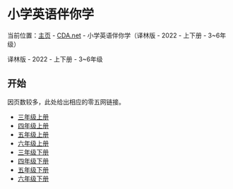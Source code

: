 # 小学英语伴你学
当前位置：[主页](https://miner233.github.io/cda/home) - [CDA.net](https://miner233.github.io/cda/app) - 小学英语伴你学（译林版 - 2022 - 上下册 - 3~6年级）

译林版 - 2022 - 上下册 - 3~6年级
## 开始
因页数较多，此处给出相应的零五网链接。
* [三年级上册](https://www.05wang.com/thread-14200-1-1.html)
* [四年级上册](https://www.05wang.com/thread-14197-1-1.html)
* [五年级上册](https://www.05wang.com/thread-14198-1-1.html)
* [六年级上册](https://www.05wang.com/thread-14199-1-1.html)
* [三年级下册](https://www.05wang.com/thread-14200-1-1.html)
* [四年级下册](https://www.05wang.com/thread-14197-1-1.html)
* [五年级下册](https://www.05wang.com/thread-14198-1-1.html)
* [六年级下册](https://www.05wang.com/thread-14199-1-1.html)
